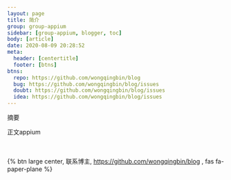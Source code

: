 ```yaml
---
layout: page
title: 简介
group: group-appium
sidebar: [group-appium, blogger, toc]
body: [article] 
date: 2020-08-09 20:28:52
meta:
  header: [centertitle]
  footer: [btns]
btns:
  repo: https://github.com/wongqingbin/blog
  bug: https://github.com/wongqingbin/blog/issues
  doubt: https://github.com/wongqingbin/blog/issues
  idea: https://github.com/wongqingbin/blog/issues
---
```

摘要

<!-- more -->

正文appium

<br><br>{% btn large center, 联系博主, https://github.com/wongqingbin/blog , fas fa-paper-plane %}
